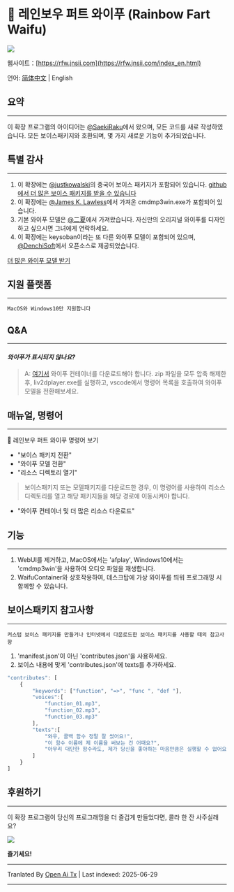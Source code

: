 # 🌈 레인보우 퍼트 와이푸 (Rainbow Fart Waifu)
![](https://s1.ax1x.com/2020/08/21/dNvHfS.gif)

웹사이트：[https://rfw.jnsii.com](https://rfw.jnsii.com/index_en.html)

언어: [简体中文](./README.zh.md) | English

## 요약

----

이 확장 프로그램의 아이디어는 [@SaekiRaku](https://github.com/SaekiRaku/vscode-rainbow-fart)에서 왔으며, 모든 코드를 새로 작성하였습니다. 모든 보이스패키지와 호환되며, 몇 가지 새로운 기능이 추가되었습니다.

## 특별 감사

---

1. 이 확장에는 [@justkowalski](https://github.com/JustKowalski)의 중국어 보이스 패키지가 포함되어 있습니다. [github에서 더 많은 보이스 패키지를 받을 수 있습니다](https://github.com/topics/rainbow-fart)
2. 이 확장에는 [@James K. Lawless](http://jiml.us)에서 가져온 cmdmp3win.exe가 포함되어 있습니다.
3. 기본 와이푸 모델은 [@二夏](https://erxia207.lofter.com)에서 가져왔습니다. 자신만의 오리지널 와이푸를 디자인하고 싶으시면 그녀에게 연락하세요.
4. 이 확장에는 keysoban이라는 또 다른 와이푸 모델이 포함되어 있으며, [@DenchiSoft](https://twitter.com/DenchiSoft/status/1036017773011525632)에서 오픈소스로 제공되었습니다.

[더 많은 와이푸 모델 받기](https://github.com/ezshine/live2d-model-collections)

## 지원 플랫폼

---

~~~~
MacOS와 Windows10만 지원합니다
~~~~

## Q&A

---

#### _와이푸가 표시되지 않나요?_
> A: [여기서](https://github.com/ezshine/live2d-model-collections) 와이푸 컨테이너를 다운로드해야 합니다. zip 파일을 모두 압축 해제한 후, liv2dplayer.exe를 실행하고, vscode에서 명령어 목록을 호출하여 와이푸 모델을 전환해보세요.

## 매뉴얼, 명령어

---

🌈 레인보우 퍼트 와이푸 명령어 보기

- "보이스 패키지 전환"
- "와이푸 모델 전환"
- "리소스 디렉토리 열기"

> 보이스패키지 또는 모델패키지를 다운로드한 경우, 이 명령어를 사용하여 리소스 디렉토리를 열고 해당 패키지들을 해당 경로에 이동시켜야 합니다.

- "와이푸 컨테이너 및 더 많은 리소스 다운로드"

## 기능

---

1. WebUI를 제거하고, MacOS에서는 'afplay', Windows10에서는 'cmdmp3win'을 사용하여 오디오 파일을 재생합니다.
2. WaifuContainer와 상호작용하여, 데스크탑에 가상 와이푸를 띄워 프로그래밍 시 함께할 수 있습니다.

## 보이스패키지 참고사항

---

~~~~
커스텀 보이스 패키지를 만들거나 인터넷에서 다운로드한 보이스 패키지를 사용할 때의 참고사항
~~~~

1. 'manifest.json'이 아닌 'contributes.json'을 사용하세요.
2. 보이스 내용에 맞게 'contributes.json'에 texts를 추가하세요.

~~~~javascript
"contributes": [
    {
        "keywords": ["function", "=>", "func ", "def "],
        "voices":[
            "function_01.mp3",
            "function_02.mp3",
            "function_03.mp3"
        ],
        "texts":[
            "와우, 콜백 함수 정말 잘 썼어요!",
            "이 함수 이름에 제 이름을 써보는 건 어때요?",
            "아무리 대단한 함수라도, 제가 당신을 좋아하는 마음만큼은 실행할 수 없어요!"
        ]
    }
]
~~~~

## 후원하기

---

이 확장 프로그램이 당신의 프로그래밍을 더 즐겁게 만들었다면, 콜라 한 잔 사주실래요?

![](https://raw.githubusercontent.com/ezshine/vscode-rainbow-fart-waifu/master/resources/donate.jpg)

**즐기세요!**

---

Tranlated By [Open Ai Tx](https://github.com/OpenAiTx/OpenAiTx) | Last indexed: 2025-06-29

---